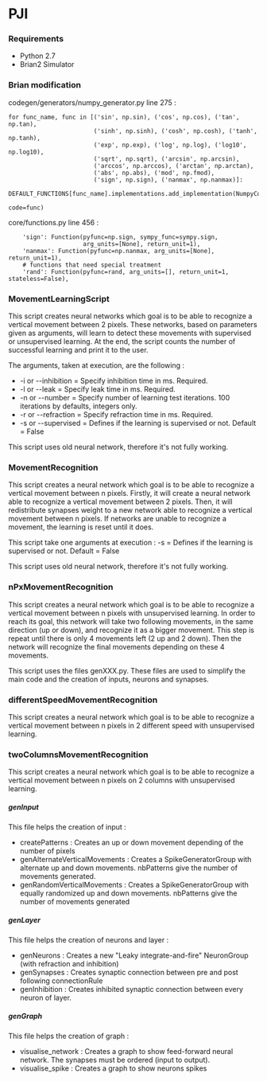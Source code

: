 # PJI

### Requirements
* Python 2.7
* Brian2 Simulator

### Brian modification

codegen/generators/numpy_generator.py line 275 :
```
for func_name, func in [('sin', np.sin), ('cos', np.cos), ('tan', np.tan),
                        ('sinh', np.sinh), ('cosh', np.cosh), ('tanh', np.tanh),
                        ('exp', np.exp), ('log', np.log), ('log10', np.log10),
                        ('sqrt', np.sqrt), ('arcsin', np.arcsin),
                        ('arccos', np.arccos), ('arctan', np.arctan),
                        ('abs', np.abs), ('mod', np.fmod),
                        ('sign', np.sign), ('nanmax', np.nanmax)]:
    DEFAULT_FUNCTIONS[func_name].implementations.add_implementation(NumpyCodeGenerator,
                                                                    code=func)
```

core/functions.py line 456 :
```
	'sign': Function(pyfunc=np.sign, sympy_func=sympy.sign,
                     arg_units=[None], return_unit=1),
    'nanmax': Function(pyfunc=np.nanmax, arg_units=[None], return_unit=1),
    # functions that need special treatment
    'rand': Function(pyfunc=rand, arg_units=[], return_unit=1, stateless=False),
```

### MovementLearningScript
This script creates neural networks which goal is to be able to recognize a vertical movement between 2 pixels. These networks, based on parameters given as arguments, will learn to detect these movements with supervised or unsupervised learning. At the end, the script counts the number of successful learning and print it to the user.

The arguments, taken at execution, are the following :
* -i or --inhibition = Specify inhibition time in ms. Required.
* -l or --leak = Specify leak time in ms. Required.
* -n or --number = Specify number of learning test iterations. 100 iterations by defaults, integers only.
* -r or --refraction = Specify refraction time in ms. Required.
* -s or --supervised = Defines if the learning is supervised or not. Default = False

This script uses old neural network, therefore it's not fully working.

### MovementRecognition
This script creates a neural network which goal is to be able to recognize a vertical movement between n pixels. Firstly, it will create a neural network able to recognize a vertical movement between 2 pixels. Then, it will redistribute synapses weight to a new network able to recognize a vertical movement between n pixels. If networks are unable to recognize a movement, the learning is reset until it does.

This script take one arguments at execution : -s = Defines if the learning is supervised or not. Default = False

This script uses old neural network, therefore it's not fully working.

### nPxMovementRecognition
This script creates a neural network which goal is to be able to recognize a vertical movement between n pixels with unsupervised learning. In order to reach its goal, this network will take two following movements, in the same direction (up or down), and recognize it as a bigger movement. This step is repeat until there is only 4 movements left (2 up and 2 down). Then the network will recognize the final movements depending on these 4 movements.

This script uses the files genXXX.py. These files are used to simplify the main code and the creation of inputs, neurons and synapses.

### differentSpeedMovementRecognition
This script creates a neural network which goal is to be able to recognize a vertical movement between n pixels in 2 different speed with unsupervised learning.

### twoColumnsMovementRecognition
This script creates a neural network which goal is to be able to recognize a vertical movement between n pixels on 2 columns with unsupervised learning.

##### genInput
This file helps the creation of input :
* createPatterns : Creates an up or down movement depending of the number of pixels
* genAlternateVerticalMovements : Creates a SpikeGeneratorGroup with alternate up and down movements. nbPatterns give the number of movements generated.  
* genRandomVerticalMovements : Creates a SpikeGeneratorGroup with equally randomized up and down movements. nbPatterns give the number of movements generated

##### genLayer
This file helps the creation of neurons and layer :
* genNeurons : Creates a new "Leaky integrate-and-fire" NeuronGroup (with refraction and inhibition)
* genSynapses : Creates synaptic connection between pre and post following connectionRule
* genInhibition : Creates inhibited synaptic connection between every neuron of layer.

##### genGraph
This file helps the creation of graph :
* visualise_network : Creates a graph to show feed-forward neural network. The synapses must be ordered (input to output).
* visualise_spike : Creates a graph to show neurons spikes 